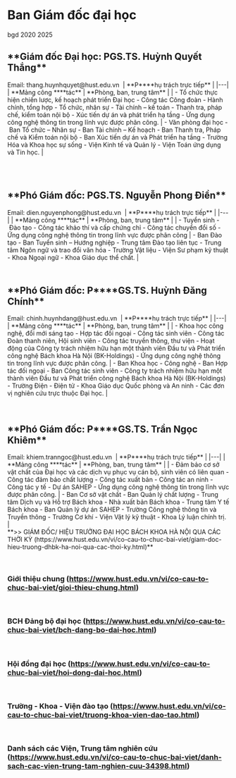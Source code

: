 # Ban Giám đốc đại học
bgd 2020 2025
<h2>**Giám đốc Đại học: PGS.TS. Huỳnh Quyết Thắng**</h2>
Email: thang.huynhquyet@hust.edu.vn 
| **P****hụ trách trực tiếp** |
|---|
| **Mảng công ****tác** | **Phòng, ban, trung tâm** |
| - Tổ chức thực hiện chiến lược, kế hoạch phát triển Đại học
			- Công tác Công đoàn
- Hành chính, tổng hợp
- Tổ chức, nhân sự
- Tài chính – kế toán
- Thanh tra, pháp chế, kiểm toán nội bộ
- Xúc tiến dự án và phát triển hạ tầng
- Ứng dụng công nghệ thông tin trong lĩnh vực được phân công. | - Văn phòng đại học
			- Ban Tổ chức – Nhân sự
			- Ban Tài chính – Kế hoạch
			- Ban Thanh tra, Pháp chế và Kiểm toán nội bộ
			- Ban Xúc tiến dự án và Phát triển hạ tầng
			- Trường Hóa và Khoa học sự sống
			- Viện Kinh tế và Quản lý
			- Viện Toán ứng dụng và Tin học. |

 <br/>
 
<h2>**Phó Giám đốc: PGS.TS. Nguyễn Phong Điền**</h2>
Email: dien.nguyenphong@hust.edu.vn 
| **P****hụ trách trực tiếp** |
|---|
| **Mảng công ****tác** | **Phòng, ban, trung tâm** |
| - Tuyển sinh
			- Đào tạo
			- Công tác khảo thí và cấp chứng chỉ
- Công tác chuyển đổi số
- Ứng dụng công nghệ thông tin trong lĩnh vực được phân công | - Ban Đào tạo
			- Ban Tuyển sinh – Hướng nghiệp
			- Trung tâm Đào tạo liên tục
			- Trung tâm Ngôn ngữ và trao đổi văn hóa
			- Trường Vật liệu
			- Viện Sư phạm kỹ thuật
			- Khoa Ngoại ngữ
			- Khoa Giáo dục thể chất. |

<h2><br/>
**Phó Giám đốc: P****GS.TS. Huỳnh Đăng Chính**</h2>
Email: chinh.huynhdang@hust.edu.vn 
| **P****hụ trách trực tiếp** |
|---|
| **Mảng công ****tác** | **Phòng, ban, trung tâm** |
| - Khoa học công nghệ, đổi mới sáng tạo
- Hợp tác đối ngoại
- Công tác sinh viên
- Công tác Đoàn thanh niên, Hội sinh viên
- Công tác truyền thông, thư viện
- Hoạt động của Công ty trách nhiệm hữu hạn một thành viên Đầu tư và Phát triển công nghệ Bách khoa Hà Nội (BK-Holdings)
- Ứng dụng công nghệ thông tin trong lĩnh vực được phân công. | - Ban Khoa học - Công nghệ
			- Ban Hợp tác đối ngoại
			- Ban Công tác sinh viên
			- Công ty trách nhiệm hữu hạn một thành viên Đầu tư và Phát triển công nghệ Bách khoa Hà Nội (BK-Holdings)
			- Trường Điện - Điện tử
			- Khoa Giáo dục Quốc phòng và An ninh
- Các đơn vị nghiên cứu trực thuộc Đại học. |

 

<h2>**Phó Giám đốc: P****GS.TS. Trần Ngọc Khiêm**</h2>
Email: khiem.tranngoc@hust.edu.vn 
| **P****hụ trách trực tiếp** |
|---|
| **Mảng công ****tác** | **Phòng, ban, trung tâm** |
| - Đảm bảo cơ sở vật chất của Đại học và các dịch vụ phục vụ cán bộ, sinh viên có liên quan
- Công tác đảm bảo chất lượng
- Công tác xuất bản
- Công tác an ninh
- Công tác y tế
- Dự án SAHEP
- Ứng dụng công nghệ thông tin trong lĩnh vực được phân công. | - Ban Cơ sở vật chất
			- Ban Quản lý chất lượng
			- Trung tâm Dịch vụ và Hỗ trợ Bách khoa
			- Nhà xuất bản Bách khoa
			- Trung tâm Y tế Bách khoa
			- Ban Quản lý dự án SAHEP
			- Trường Công nghệ thông tin và Truyền thông
			- Trường Cơ khí
			- Viện Vật lý kỹ thuật
			- Khoa Lý luận chính trị. |

<br/>
**&gt;&gt; GIÁM ĐỐC/ HIỆU TRƯỞNG ĐẠI HỌC BÁCH KHOA HÀ NỘI QUA CÁC THỜI KỲ (https://www.hust.edu.vn/vi/co-cau-to-chuc-bai-viet/giam-doc-hieu-truong-dhbk-ha-noi-qua-cac-thoi-ky.html)**

 <h3>Giới thiệu chung (https://www.hust.edu.vn/vi/co-cau-to-chuc-bai-viet/gioi-thieu-chung.html)</h3>
 <h3>BCH Đảng bộ đại học (https://www.hust.edu.vn/vi/co-cau-to-chuc-bai-viet/bch-dang-bo-dai-hoc.html)</h3>
 <h3>Hội đồng đại học (https://www.hust.edu.vn/vi/co-cau-to-chuc-bai-viet/hoi-dong-dai-hoc.html)</h3>
 <h3>Trường - Khoa - Viện đào tạo (https://www.hust.edu.vn/vi/co-cau-to-chuc-bai-viet/truong-khoa-vien-dao-tao.html)</h3>
 <h3>Danh sách các Viện, Trung tâm nghiên cứu (https://www.hust.edu.vn/vi/co-cau-to-chuc-bai-viet/danh-sach-cac-vien-trung-tam-nghien-cuu-34398.html)</h3>